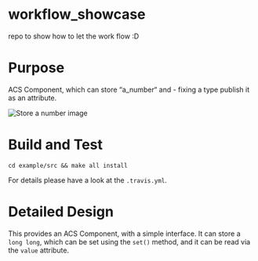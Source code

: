 # workflow_showcase
repo to show how to let the work flow :D

# Purpose

ACS Component, which can store “a_number“ and - fixing a type
publish it as an attribute.

![Store a number image](https://cdn.pixabay.com/photo/2017/08/10/00/28/containers-2616457_960_720.jpg "Store a number image")

# Build and Test

    cd example/src && make all install

For details please have a look at the `.travis.yml`.

# Detailed Design 

This provides an ACS Component, with a simple interface.
It can store a `long long`, which can be set using the `set()` method,
and it can be read via the `value` attribute.
